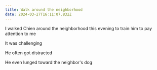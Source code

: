```yaml
---
title: Walk around the neighborhood
date: 2024-03-27T16:11:07.832Z
---
```


I walked Chien around the neighborhood this evening to train him to pay attention to me

It was challenging

He often got distracted

He even lunged toward the neighbor's dog
